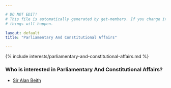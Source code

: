 ```yaml
---

# DO NOT EDIT!
# This file is automatically generated by get-members. If you change it, bad
# things will happen.

layout: default
title: "Parliamentary And Constitutional Affairs"

---
```


{% include interests/parliamentary-and-constitutional-affairs.md %}

### Who is interested in Parliamentary And Constitutional Affairs?


* [Sir Alan Beith](members/sir-alan-beith.html)
